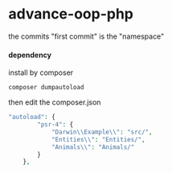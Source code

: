 # advance-oop-php
the commits "first commit" is the "namespace"

#### dependency 
install by composer
```properties
composer dumpautoload
```
then edit the composer.json

```php
"autoload": {
        "psr-4": {
            "Darwin\\Example\\": "src/",
            "Entities\\": "Entities/",
            "Animals\\": "Animals/"
        }
    },
```
